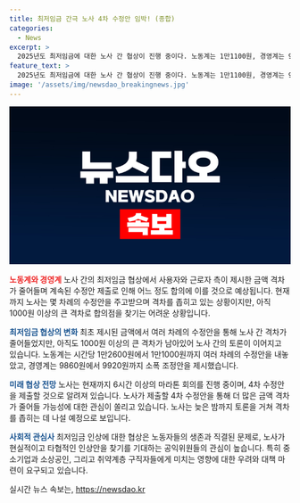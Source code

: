 ```yaml
---
title: 최저임금 간극 노사 4차 수정안 임박! (종합)
categories:
  - News
excerpt: >
  2025년도 최저임금에 대한 노사 간 협상이 진행 중이다. 노동계는 1만1100원, 경영계는 9920원을 제시하며 격차가 1000원 이상으로 나타났지만, 협상을 통해 좁혀나가고 있다. 각각 몇 차례의 수정안을 주고받으며 협상을 이어가는 가운데, 노사는 추가적인 수정안을 통해 격차를 좁히기 위한 노력을 기울이고 있다. 최저임금위원회는 이에 대한 최종 결정을 내리기 위해 노력하고 있으며, 이에 관한 관심이 높아지고 있다.
feature_text: >
  2025년도 최저임금에 대한 노사 간 협상이 진행 중이다. 노동계는 1만1100원, 경영계는 9920원을 제시하며 격차가 1000원 이상으로 나타났지만, 협상을 통해 좁혀나가고 있다. 각각 몇 차례의 수정안을 주고받으며 협상을 이어가는 가운데, 노사는 추가적인 수정안을 통해 격차를 좁히기 위한 노력을 기울이고 있다. 최저임금위원회는 이에 대한 최종 결정을 내리기 위해 노력하고 있으며, 이에 관한 관심이 높아지고 있다.
image: '/assets/img/newsdao_breakingnews.jpg'
---
```


<p><img src="/assets/img/newsdao_breakingnews.jpg" alt="firstkoreanews 속보" /></p>

<p><b><span style="color: #ee2323;">노동계와 경영계</span></b>
노사 간의 최저임금 협상에서 사용자와 근로자 측이 제시한 금액 격차가 줄어들며 계속된 수정안 제출로 인해 어느 정도 합의에 이를 것으로 예상됩니다. 현재까지 노사는 몇 차례의 수정안을 주고받으며 격차를 좁히고 있는 상황이지만, 아직 1000원 이상의 큰 격차로 합의점을 찾기는 어려운 상황입니다.</p>

<p><b><span style="color: #1a5490;">최저임금 협상의 변화</span></b>
최초 제시된 금액에서 여러 차례의 수정안을 통해 노사 간 격차가 줄어들었지만, 아직도 1000원 이상의 큰 격차가 남아있어 노사 간의 토론이 이어지고 있습니다. 노동계는 시간당 1만2600원에서 1만1000원까지 여러 차례의 수정안을 내놓았고, 경영계는 9860원에서 9920원까지 소폭 조정안을 제시했습니다.</p>

<p><b><span style="color: #1a5490;">미래 협상 전망</span></b>
노사는 현재까지 6시간 이상의 마라톤 회의를 진행 중이며, 4차 수정안을 제출할 것으로 알려져 있습니다. 노사가 제출할 4차 수정안을 통해 더 많은 금액 격차가 줄어들 가능성에 대한 관심이 쏠리고 있습니다. 노사는 늦은 밤까지 토론을 거쳐 격차를 좁히는 데 나설 예정으로 보입니다.</p>

<p><b><span style="color: #1a5490;">사회적 관심사</span></b>
최저임금 인상에 대한 협상은 노동자들의 생존과 직결된 문제로, 노사가 현실적이고 타협적인 인상안을 찾기를 기대하는 공익위원들의 관심이 높습니다. 특히 중소기업과 소상공인, 그리고 취약계층 구직자들에게 미치는 영향에 대한 우려와 대책 마련이 요구되고 있습니다.</p>
실시간 뉴스 속보는, <a href="https://newsdao.kr" rel="dofollow">https://newsdao.kr</a>


